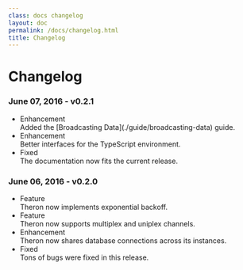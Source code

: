 ```yaml
---
class: docs changelog
layout: doc
permalink: /docs/changelog.html
title: Changelog
---
```


# Changelog

### June 07, 2016 - v0.2.1

- <div class="label feature">Enhancement</div> Added the [Broadcasting Data](./guide/broadcasting-data) guide.

- <div class="label feature">Enhancement</div> Better interfaces for the TypeScript environment.

- <div class="label fixed">Fixed</div> The documentation now fits the current release.

### June 06, 2016 - v0.2.0

- <div class="label feature">Feature</div> Theron now implements exponential backoff.

- <div class="label feature">Feature</div> Theron now supports multiplex and uniplex channels.

- <div class="label feature">Enhancement</div> Theron now shares database connections across its instances.

- <div class="label fixed">Fixed</div> Tons of bugs were fixed in this release.

